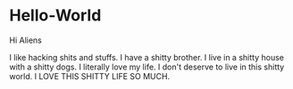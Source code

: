 # Hello-World

Hi Aliens


I like hacking shits and stuffs. I have a shitty brother. I live in a shitty house with a shitty dogs. 
I literally love my life. I don't deserve to live in this shitty world. I LOVE THIS SHITTY LIFE SO MUCH.

